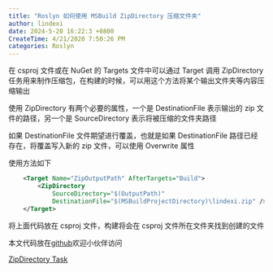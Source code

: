 ```yaml
---
title: "Roslyn 如何使用 MSBuild ZipDirectory 压缩文件夹"
author: lindexi
date: 2024-5-20 16:22:3 +0800
CreateTime: 4/21/2020 7:50:26 PM
categories: Roslyn
---
```


在 csproj 文件或在 NuGet 的 Targets 文件中可以通过 Target 调用 ZipDirectory 任务用来制作压缩包，在构建的时候，可以用这个方法将某个输出文件夹等内容压缩输出

<!--more-->


<!-- CreateTime:4/21/2020 7:50:26 PM -->



使用 ZipDirectory 有两个必要的属性，一个是 DestinationFile 表示输出的 zip 文件的路径，另一个是 SourceDirectory 表示将被压缩的文件夹路径

如果 DestinationFile 文件期望进行覆盖，也就是如果 DestinationFile 路径已经存在，将覆盖写入新的 zip 文件，可以使用 Overwrite 属性

使用方法如下

```xml
    <Target Name="ZipOutputPath" AfterTargets="Build">
        <ZipDirectory
            SourceDirectory="$(OutputPath)"
            DestinationFile="$(MSBuildProjectDirectory)\lindexi.zip" />
    </Target>
```

将上面代码放在 csproj 文件，构建将会在 csproj 文件所在文件夹找到创建的文件

本文代码放在[github](https://github.com/lindexi/lindexi_gd/tree/c55f0a334b5eac0cdd3c12046961af8573f76369/BerjearnearheliCallrachurjallhelur)欢迎小伙伴访问

[ZipDirectory Task](https://docs.microsoft.com/en-us/visualstudio/msbuild/zipdirectory-task?view=vs-2019 )

